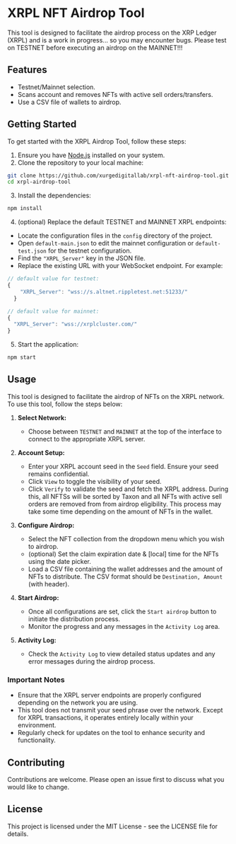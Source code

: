 # XRPL NFT Airdrop Tool

This tool is designed to facilitate the airdrop process on the XRP Ledger (XRPL) and is a work in progress... so you may encounter bugs. Please test on TESTNET before executing an airdrop on the MAINNET!!!

## Features

- Testnet/Mainnet selection.
- Scans account and removes NFTs with active sell orders/transfers.
- Use a CSV file of wallets to airdrop.

## Getting Started

To get started with the XRPL Airdrop Tool, follow these steps:

1. Ensure you have [Node.js](https://nodejs.org/) installed on your system.
2. Clone the repository to your local machine:

```bash
git clone https://github.com/xurgedigitallab/xrpl-nft-airdrop-tool.git
cd xrpl-airdrop-tool
```

3. Install the dependencies:
```bash
npm install
```

4. (optional) Replace the default TESTNET and MAINNET XRPL endpoints:
  - Locate the configuration files in the `config` directory of the project.
  - Open `default-main.json` to edit the mainnet configuration or `default-test.json` for the testnet configuration.
  - Find the `"XRPL_Server"` key in the JSON file.
  - Replace the existing URL with your WebSocket endpoint. For example:
```javascript
// default value for testnet:
{
    "XRPL_Server": "wss://s.altnet.rippletest.net:51233/"
  }
  ```
  ```javascript
  // default value for mainnet:
{
    "XRPL_Server": "wss://xrplcluster.com/"
  }
  ```

5. Start the application:

```bash
npm start
```


## Usage

This tool is designed to facilitate the airdrop of NFTs on the XRPL network. To use this tool, follow the steps below:

1. **Select Network:**
   - Choose between `TESTNET` and `MAINNET` at the top of the interface to connect to the appropriate XRPL server.

2. **Account Setup:**
   - Enter your XRPL account seed in the `Seed` field. Ensure your seed remains confidential.
   - Click `View` to toggle the visibility of your seed.
   - Click `Verify` to validate the seed and fetch the XRPL address. During this, all NFTSs will be sorted by Taxon and all NFTs with active sell orders are removed from from airdrop eligibility. This process may take some time depending on the amount of NFTs in the wallet.

3. **Configure Airdrop:**
   - Select the NFT collection from the dropdown menu which you wish to airdrop.
   - (optional) Set the claim expiration date & [local] time for the NFTs using the date picker.
   - Load a CSV file containing the wallet addresses and the amount of NFTs to distribute. The CSV format should be `Destination, Amount` (with header).

4. **Start Airdrop:**
   - Once all configurations are set, click the `Start airdrop` button to initiate the distribution process.
   - Monitor the progress and any messages in the `Activity Log` area.

5. **Activity Log:**
   - Check the `Activity Log` to view detailed status updates and any error messages during the airdrop process.

### Important Notes

- Ensure that the XRPL server endpoints are properly configured depending on the network you are using.
- This tool does not transmit your seed phrase over the network. Except for XRPL transactions, it operates entirely locally within your environment.
- Regularly check for updates on the tool to enhance security and functionality.

## Contributing
Contributions are welcome. Please open an issue first to discuss what you would like to change.

## License
This project is licensed under the MIT License - see the LICENSE file for details.

